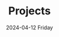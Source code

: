 ---
date:
- 2024-04-12 Friday
layout: section
title: Projects
tags:
categories:
lastMod: 2024-04-19
---